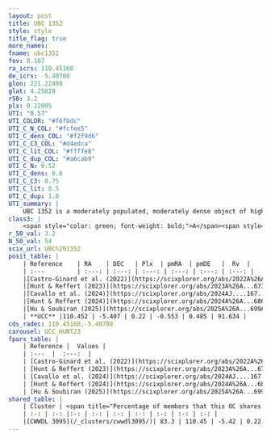 ```yaml
---
layout: post
title: UBC 1352
style: style
title_flag: true
more_names: 
fname: ubc1352
fov: 0.107
ra_icrs: 110.45168
de_icrs: -5.40708
glon: 221.22498
glat: 4.25028
r50: 3.2
plx: 0.22005
UTI: "0.57"
UTI_COLOR: "#f6fbdc"
UTI_C_N_COL: "#fcfee5"
UTI_C_dens_COL: "#f2f9d6"
UTI_C_C3_COL: "#d4edca"
UTI_C_lit_COL: "#ffffe8"
UTI_C_dup_COL: "#a6cab9"
UTI_C_N: 0.52
UTI_C_dens: 0.6
UTI_C_C3: 0.75
UTI_C_lit: 0.5
UTI_C_dup: 1.0
UTI_summary: |
    UBC 1352 is a moderately populated, moderately dense object of high C3 quality. It was recently reported but it is moderately studied in the literature. This object shares a large percentage of members with a later reported entry.
class3: |
    <span style="color: green; font-weight: bold;">A</span><span style="color: #FFC300; font-weight: bold;">B</span>
r_50_val: 3.2
N_50_val: 54
scix_url: UBC%201352
posit_table: |
    | Reference    | RA    | DEC   | Plx  | pmRA  | pmDE   |  Rv  |
    | :---         | :---: | :---: | :---: | :---: | :---: | :---: |
    |[Castro-Ginard et al. (2022)](https://scixplorer.org/abs/2022A%26A...661A.118C) | 110.44 | -5.41 | 0.23 | -0.55 | 0.48 | 91.3 |
    |[Hunt & Reffert (2023)](https://scixplorer.org/abs/2023A%26A...673A.114H) | 110.461 | -5.437 | 0.2 | -0.551 | 0.482 | 99.774 |
    |[Cavallo et al. (2024)](https://scixplorer.org/abs/2024AJ....167...12C) | 110.449 | -5.422 | 0.212 | -- | -- | -- |
    |[Hunt & Reffert (2024)](https://scixplorer.org/abs/2024A%26A...686A..42H) | 110.461 | -5.437 | 0.2 | -0.551 | 0.482 | 99.774 |
    |[Hu & Soubiran (2025)](https://scixplorer.org/abs/2025A%26A...699A.246H) | 110.449 | -5.423 | -- | -- | -- | -- |
    | **UCC** |110.452 | -5.407 | 0.22 | -0.553 | 0.485 | 91.634 | 
cds_radec: 110.45168,-5.40708
carousel: UCC_HUNT23
fpars_table: |
    | Reference |  Values |
    | :---  |  :---:  |
    | [Castro-Ginard et al. (2022)](https://scixplorer.org/abs/2022A%26A...661A.118C) | `AV=0.683, Dist=5076, logAge=8.42` |
    | [Hunt & Reffert (2023)](https://scixplorer.org/abs/2023A%26A...673A.114H) | `AV50=0.367, diffAV50=1.501, MOD50=13.066, logAge50=8.903` |
    | [Cavallo et al. (2024)](https://scixplorer.org/abs/2024AJ....167...12C) | `AV50=0.96, dMod50=12.61, logAge50=8.74, [Fe/H]50=-0.01` |
    | [Hunt & Reffert (2024)](https://scixplorer.org/abs/2024A%26A...686A..42H) | `MassJ=480.476` |
    | [Hu & Soubiran (2025)](https://scixplorer.org/abs/2025A%26A...699A.246H) | `MA22=-0.26, MA23f=-0.55, MA23g=-0.28, MZ23=-0.48, MK24=-0.36, MF24=-0.35` |
shared_table: |
    | Cluster | <span title="Percentage of members that this OC shares with the ones listed">%</span>   | RA   | DEC   | Plx   | pmRA  | pmDE  | Rv | UTI |
    | :-: | :-: |:-: | :-: | :-: | :-: | :-: | :-: | :-: |
    |[CWWDL 3095](/_clusters/cwwdl3095/)| 83.3 | 110.45 | -5.42 | 0.22 | -0.55 | 0.48 | 93.09 |0.02 |
---
```

